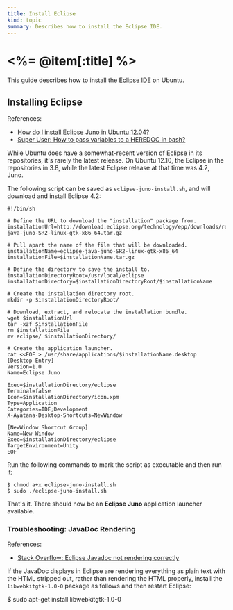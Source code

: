 ```yaml
--- 
title: Install Eclipse
kind: topic
summary: Describes how to install the Eclipse IDE.
---
```


# <%= @item[:title] %>

This guide describes how to install the [Eclipse IDE](http://eclipse.org/) on Ubuntu.


## Installing Eclipse

References:

* [How do I install Eclipse Juno in Ubuntu 12.04?](http://ksearch.wordpress.com/2012/10/26/how-do-i-install-eclipse-juno-in-ubuntu-12-04/)
* [Super User: How to pass variables to a HEREDOC in bash?](http://superuser.com/questions/456615/how-to-pass-variables-to-a-heredoc-in-bash)

While Ubuntu does have a somewhat-recent version of Eclipse in its repositories, it's rarely the latest release. On Ubuntu 12.10, the Eclipse in the repositories in 3.8, while the latest Eclipse release at that time was 4.2, Juno.

The following script can be saved as `eclipse-juno-install.sh`, and will download and install Eclipse 4.2:

~~~~
#!/bin/sh

# Define the URL to download the "installation" package from.
installationUrl=http://download.eclipse.org/technology/epp/downloads/release/juno/SR2/eclipse-java-juno-SR2-linux-gtk-x86_64.tar.gz

# Pull apart the name of the file that will be downloaded.
installationName=eclipse-java-juno-SR2-linux-gtk-x86_64
installationFile=$installationName.tar.gz

# Define the directory to save the install to.
installationDirectoryRoot=/usr/local/eclipse
installationDirectory=$installationDirectoryRoot/$installationName

# Create the installation directory root.
mkdir -p $installationDirectoryRoot/

# Download, extract, and relocate the installation bundle.
wget $installationUrl
tar -xzf $installationFile
rm $installationFile
mv eclipse/ $installationDirectory/

# Create the application launcher.
cat <<EOF > /usr/share/applications/$installationName.desktop
[Desktop Entry]
Version=1.0
Name=Eclipse Juno
  
Exec=$installationDirectory/eclipse
Terminal=false
Icon=$installationDirectory/icon.xpm
Type=Application
Categories=IDE;Development
X-Ayatana-Desktop-Shortcuts=NewWindow

[NewWindow Shortcut Group]
Name=New Window
Exec=$installationDirectory/eclipse
TargetEnvironment=Unity
EOF
~~~~

Run the following commands to mark the script as executable and then run it:

    $ chmod a+x eclipse-juno-install.sh
    $ sudo ./eclipse-juno-install.sh

That's it. There should now be an **Eclipse Juno** application launcher available.


### Troubleshooting: JavaDoc Rendering

References:

* [Stack Overflow: Eclipse Javadoc not rendering correctly](http://stackoverflow.com/questions/14491296/eclipse-javadoc-not-rendering-correctly)

If the JavaDoc displays in Eclipse are rendering everything as plain text with the HTML stripped out, rather than rendering the HTML properly, install the `libwebkitgtk-1.0-0` package as follows and then restart Eclipse:

$ sudo apt-get install libwebkitgtk-1.0-0
